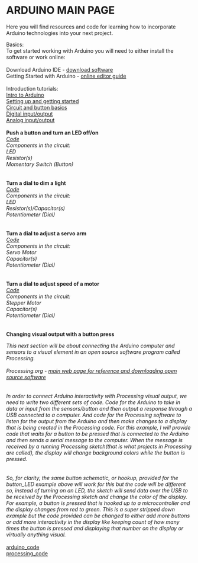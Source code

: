 # ARDUINO MAIN PAGE

Here you will find resources and code for learning how to incorporate Arduino technologies into your next project.

Basics:\
To get started working with Arduino you will need to either install the software or work online:\
\
Download Arduino IDE - [download software](https://www.arduino.cc/en/main/software)\
Getting Started with Arduino - [online editor guide](https://create.arduino.cc)\
\
Introduction tutorials:\
[Intro to Arduino](./Resources/intro_arduino.pdf)\
[Setting up and getting started](./Resources/arduino_setting_up.pdf)\
[Circuit and button basics](./Resources/arduino_buttons_circuit_basics.pdf)\
[Digital input/output](./Resources/arduino_creating_states.pdf)\
[Analog input/output](./Resources/arduino_analog_read.pdf)
\
\
**Push a button and turn an LED off/on**\
*[Code](Code/arduino_analog_input_output.md)\
Components in the circuit:\
LED\
Resistor(s)\
Momentary Switch (Button)*\
\
\
**Turn a dial to dim a light**\
*[Code](Code/arduino_digital_input_output.md)\
Components in the circuit:\
LED\
Resistor(s)/Capacitor(s)\
Potentiometer (Dial)*\
\
\
**Turn a dial to adjust a servo arm**\
*[Code](Code/arduino_dial_servo.md)\
Components in the circuit:\
Servo Motor\
Capacitor(s)\
Potentiometer (Dial)*\
\
\
**Turn a dial to adjust speed of a motor**\
*[Code](Code/arduino_dial_motor_speed.md)\
Components in the circuit:\
Stepper Motor\
Capacitor(s)\
Potentiometer (Dial)*\
\
\
**Changing visual output with a button press**

*This next section will be about connecting the Arduino computer and sensors to a visual element in an open source software program called Processing.\
\
Processing.org - [main web page for reference and downloading open source software](http://processing.org)\
\
\
In order to connect Arduino interactivity with Processing visual output, we need to write two different sets of code. Code for the Arduino to take in data or input from the sensors/button and then output a response through a USB connected to a computer. And code for the Processing software to listen for the output from the Arduino and then make changes to a display that is being created in the Processing code. For this example, I will provide code that waits for a button to be pressed that is connected to the Arduino and then sends a serial message to the computer. When the message is received by a running Processing sketch(that is what projects in Processing are called), the display will change background colors while the button is pressed.\
\
\
So, for clarity, the same button schematic, or hookup, provided for the button_LED example above will work for this but the code will be different so, instead of turning on an LED, the sketch will send data over the USB to be received by the Processing sketch and change the color of the display. For example, a button is pressed that is hooked up to a microcontroller and the display changes from red to green. This is a super stripped down example but the code provided can be changed to either add more buttons or add more interactivity in the display like keeping count of how many times the button is pressed and displaying that number on the display or virtually anything visual.*
\
\
[arduino_code](Code/arduino_usb_processing.md)\
[processing_code](Code/processing_serial_input.md)

